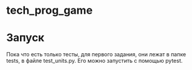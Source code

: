 # tech_prog_game

<h1>Запуск</h1>
Пока что есть только тесты, для первого задания, они лежат в папке tests, в файле test_units.py. Его можно запустить с помощью pytest.
